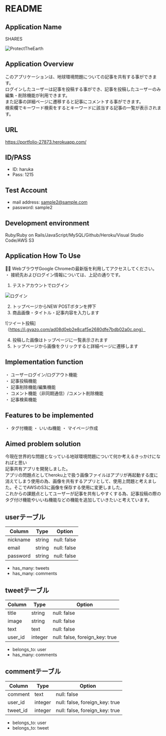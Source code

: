# README

## Application Name
  SHARES

  ![ProtectTheEarth](https://i.gyazo.com/127fae65d6514e5ba5bb6753c48b0624.jpg)

## Application Overview
  このアプリケーションは、地球環境問題についての記事を共有する事ができます。<br>
  ログインしたユーザーは記事を投稿する事ができ、記事を投稿したユーザーのみ編集・削除機能が利用できます。<br>
  また記事の詳細ページに遷移すると記事にコメントする事ができます。<br>
  検索欄でキーワード検索をするとキーワードに該当する記事の一覧が表示されます。<br>

## URL
  https://portfolio-27873.herokuapp.com/

## ID/PASS
* ID: haruka
* Pass: 1215

## Test Account
* mail address: sample2@sample.com
* password: sample2


## Development environment
Ruby/Ruby on Rails/JavaScript/MySQL/Github/Heroku/Visual Studio Code/AWS S3

## Application How To Use
・ WebブラウザGoogle Chromeの最新版を利用してアクセスしてください。<br>
・ 接続先およびログイン情報については、上記の通りです。

1. テストアカウントでログイン

![ログイン](https://i.gyazo.com/207cf927891ee1e91ec15d8352c1c2f6.png)

2. トップページからNEW POSTボタンを押下
3. 商品画像・タイトル・記事内容を入力します

![ツイート投稿]（https://i.gyazo.com/ad08d0eb2e8caf5e2680dfe7bdb02a0c.png）

4. 投稿した画像はトップページに一覧表示されます
5. トップページから画像をクリックすると詳細ページに遷移します



## Implementation function
・ ユーザーログイン/ログアウト機能<br>
・ 記事投稿機能 <br>
・ 記事削除機能/編集機能 <br>
・ コメント機能（非同期通信）/コメント削除機能 <br>
・ 記事検索機能 <br>

## Features to be implemented
・ タグ付機能
・ いいね機能
・ マイページ作成

##  Aimed problem solution
今現在世界的な問題となっている地球環境問題について何か考えるきっかけになればと思い<br>
記事共有アプリを開発しました。<br>
アプリの問題点としてheroku上で扱う画像ファイルはアプリが再起動する度に消えてしまう使用の為、画像を共有するアプリとして、使用上問題と考えました。そこでAWSのS3に画像を保存する使用に変更しました。<br>
これからの課題点としてユーザーが記事を共有しやすくする為、記事投稿の際のタグ付け機能やいいね機能などの機能を追加していきたいと考えています。




## userテーブル

|Column|Type|Option|
|------|----|------|
|nickname|string|null: false|
|email|string|null: false|
|password|string|null: false|

- has_many: tweets
- has_many: comments

## tweetテーブル

|Column|Type|Option|
|------|----|------|
|title|string|null: false|
|image|string|null: false|
|text|text|null: false|
|user_id|integer|null: false, foreign_key: true|

- belongs_to: user
- has_many: comments

## commentテーブル

|Column|Type|Option|
|------|----|------|
|comment|text|null: false|
|user_id|integer|null: false, foreign_key: true|
|tweet_id|integer|null: false, foreign_key: true|

- belongs_to: user
- belongs_to: tweet
